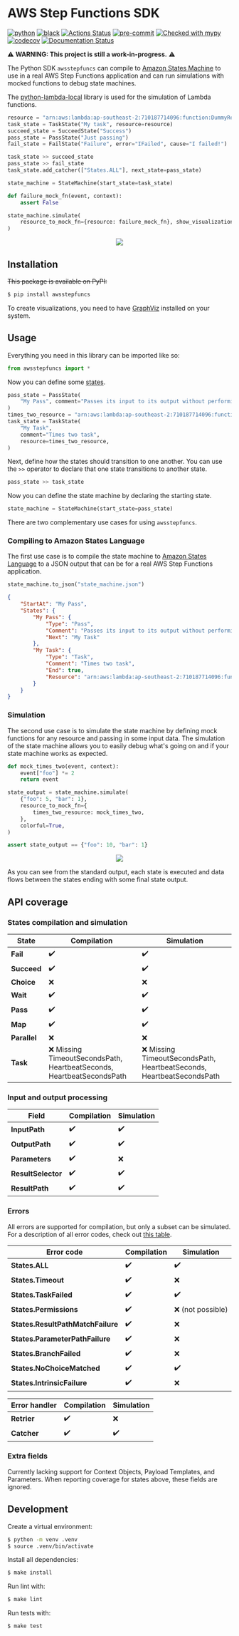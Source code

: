 # AWS Step Functions SDK

[![python](https://img.shields.io/static/v1?label=python&message=3.8%2B&color=informational&logo=python&logoColor=white)](https://github.com/suzil/awsstepfuncs/releases/latest)
[![black](https://img.shields.io/badge/code%20style-black-000000.svg)](https://github.com/python/black)
[![Actions Status](https://github.com/suzil/awsstepfuncs/workflows/GH/badge.svg)](https://github.com/suzil/awsstepfuncs/actions)
[![pre-commit](https://img.shields.io/badge/pre--commit-enabled-brightgreen?logo=pre-commit&logoColor=white)](https://github.com/pre-commit/pre-commit)
[![Checked with mypy](http://www.mypy-lang.org/static/mypy_badge.svg)](http://mypy-lang.org/)
[![codecov](https://codecov.io/gh/suzil/awsstepfuncs/branch/master/graph/badge.svg?token=PF990VH0YU)](https://codecov.io/gh/suzil/awsstepfuncs)
[![Documentation Status](https://readthedocs.org/projects/awsstepfuncs/badge/?version=latest)](https://awsstepfuncs.readthedocs.io/en/latest/?badge=latest)

⚠️ **WARNING: This project is still a work-in-progress.** ⚠️

The Python SDK `awsstepfuncs` can compile to [Amazon States Machine](https://states-language.net/) to use in a real AWS Step Functions application and can run simulations with mocked functions to debug state machines.

The [python-lambda-local](https://github.com/HDE/python-lambda-local) library is used for the simulation of Lambda functions.

```py
resource = "arn:aws:lambda:ap-southeast-2:710187714096:function:DummyResource"
task_state = TaskState("My task", resource=resource)
succeed_state = SucceedState("Success")
pass_state = PassState("Just passing")
fail_state = FailState("Failure", error="IFailed", cause="I failed!")

task_state >> succeed_state
pass_state >> fail_state
task_state.add_catcher(["States.ALL"], next_state=pass_state)

state_machine = StateMachine(start_state=task_state)

def failure_mock_fn(event, context):
    assert False

state_machine.simulate(
    resource_to_mock_fn={resource: failure_mock_fn}, show_visualization=True
)
```

<p align="center">
  <img src="assets/state_machine.gif">
</p>


## Installation

~~This package is available on PyPI:~~

```sh
$ pip install awsstepfuncs
```

To create visualizations, you need to have [GraphViz](https://graphviz.org/) installed on your system.


## Usage

Everything you need in this library can be imported like so:

```py
from awsstepfuncs import *
```

Now you can define some [states](https://states-language.net/#states-fieldshttps://docs.aws.amazon.com/step-functions/latest/dg/concepts-states.html).

```py
pass_state = PassState(
    "My Pass", comment="Passes its input to its output without performing work"
)
times_two_resource = "arn:aws:lambda:ap-southeast-2:710187714096:function:TimesTwo"
task_state = TaskState(
    "My Task",
    comment="Times two task",
    resource=times_two_resource,
)
```

Next, define how the states should transition to one another. You can use the `>>` operator to declare that one state transitions to another state.

```py
pass_state >> task_state
```

Now you can define the state machine by declaring the starting state.

```py
state_machine = StateMachine(start_state=pass_state)
```

There are two complementary use cases for using `awsstepfuncs`.


### Compiling to Amazon States Language

The first use case is to compile the state machine to [Amazon States Language](https://docs.aws.amazon.com/step-functions/latest/dg/concepts-amazon-states-language.html) to a JSON output that can be for a real AWS Step Functions application.

```py
state_machine.to_json("state_machine.json")
```

```json
{
    "StartAt": "My Pass",
    "States": {
        "My Pass": {
            "Type": "Pass",
            "Comment": "Passes its input to its output without performing work",
            "Next": "My Task"
        },
        "My Task": {
            "Type": "Task",
            "Comment": "Times two task",
            "End": true,
            "Resource": "arn:aws:lambda:ap-southeast-2:710187714096:function:TimesTwo"
        }
    }
}
```


### Simulation

The second use case is to simulate the state machine by defining mock functions for any resource and passing in some input data. The simulation of the state machine allows you to easily debug what's going on and if your state machine works as expected.

```py
def mock_times_two(event, context):
    event["foo"] *= 2
    return event

state_output = state_machine.simulate(
    {"foo": 5, "bar": 1},
    resource_to_mock_fn={
        times_two_resource: mock_times_two,
    },
    colorful=True,
)

assert state_output == {"foo": 10, "bar": 1}
```

<p align="center">
  <img src="assets/colorful_stdout.png">
</p>

As you can see from the standard output, each state is executed and data flows between the states ending with some final state output.


## API coverage


### States compilation and simulation

| State        | Compilation                                                          | Simulation                                                           |
| ------------ | -------------------------------------------------------------------- | -------------------------------------------------------------------- |
| **Fail**     | ✔️                                                                    | ✔️                                                                    |
| **Succeed**  | ✔️                                                                    | ✔️                                                                    |
| **Choice**   | ❌                                                                    | ❌                                                                    |
| **Wait**     | ✔️                                                                    | ✔️                                                                    |
| **Pass**     | ✔️                                                                    | ✔️                                                                    |
| **Map**      | ✔️                                                                    | ✔️                                                                    |
| **Parallel** | ❌                                                                    | ❌                                                                    |
| **Task**     | ❌ Missing TimeoutSecondsPath, HeartbeatSeconds, HeartbeatSecondsPath | ❌ Missing TimeoutSecondsPath, HeartbeatSeconds, HeartbeatSecondsPath |


### Input and output processing

| Field              | Compilation | Simulation |
| ------------------ | ----------- | ---------- |
| **InputPath**      | ✔️           | ✔️          |
| **OutputPath**     | ✔️           | ✔️          |
| **Parameters**     | ✔️           | ❌          |
| **ResultSelector** | ✔️           | ✔️          |
| **ResultPath**     | ✔️           | ✔️          |


### Errors

All errors are supported for compilation, but only a subset can be simulated. For a description of all error codes, check out [this table](https://states-language.net/spec.html#appendix-a).

| Error code                        | Compilation | Simulation       |
| --------------------------------- | ----------- | ---------------- |
| **States.ALL**                    | ✔️           | ✔️                |
| **States.Timeout**                | ✔️           | ❌                |
| **States.TaskFailed**             | ✔️           | ✔️                |
| **States.Permissions**            | ✔️           | ❌ (not possible) |
| **States.ResultPathMatchFailure** | ✔️           | ❌                |
| **States.ParameterPathFailure**   | ✔️           | ❌                |
| **States.BranchFailed**           | ✔️           | ❌                |
| **States.NoChoiceMatched**        | ✔️           | ✔️                |
| **States.IntrinsicFailure**       | ✔️           | ❌                |


| Error handler | Compilation | Simulation |
| ------------- | ----------- | ---------- |
| **Retrier**   | ✔️           | ❌          |
| **Catcher**   | ✔️           | ✔️          |

### Extra fields

Currently lacking support for Context Objects, Payload Templates, and Parameters. When reporting coverage for states above, these fields are ignored.


## Development

Create a virtual environment:

```sh
$ python -m venv .venv
$ source .venv/bin/activate
```

Install all dependencies:

```sh
$ make install
```

Run lint with:

```sh
$ make lint
```

Run tests with:

```sh
$ make test
```
